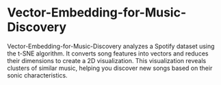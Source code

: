 # Vector-Embedding-for-Music-Discovery
Vector-Embedding-for-Music-Discovery analyzes a Spotify dataset using the t-SNE algorithm. It converts song features into vectors and reduces their dimensions to create a 2D visualization. This visualization reveals clusters of similar music, helping you discover new songs based on their sonic characteristics.
